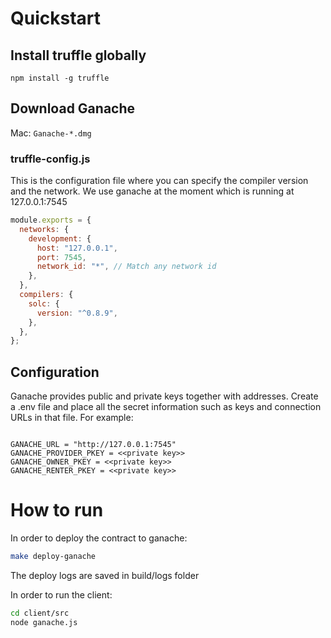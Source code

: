 # Quickstart

## Install truffle globally

`npm install -g truffle`

## Download Ganache

Mac: `Ganache-*.dmg`

### truffle-config.js

This is the configuration file where you can specify the compiler version and the network. We use ganache at the moment which is running at 127.0.0.1:7545

```js
module.exports = {
  networks: {
    development: {
      host: "127.0.0.1",
      port: 7545,
      network_id: "*", // Match any network id
    },
  },
  compilers: {
    solc: {
      version: "^0.8.9",
    },
  },
};
```

## Configuration

Ganache provides public and private keys together with addresses.
Create a .env file and place all the secret information such as keys and connection URLs in that file. For example:

```

GANACHE_URL = "http://127.0.0.1:7545"
GANACHE_PROVIDER_PKEY = <<private key>>
GANACHE_OWNER_PKEY = <<private key>>
GANACHE_RENTER_PKEY = <<private key>>

```

# How to run

In order to deploy the contract to ganache:

```bash
make deploy-ganache
```

The deploy logs are saved in build/logs folder

In order to run the client:

```bash
cd client/src
node ganache.js
```
